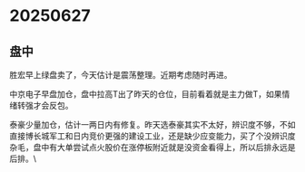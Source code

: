 # 20250627

## 盘中

胜宏早上绿盘卖了，今天估计是震荡整理。近期考虑随时再进。

中京电子早盘加仓，盘中拉高T出了昨天的仓位，目前看着就是主力做T，如果情绪转强才会反包。

泰豪少量加仓，估计一两日内有修复。昨天选泰豪其实不太好，辨识度不够，不如直接博长城军工和日内竞价更强的建设工业，还是缺少应变能力，买了个没辨识度杂毛，盘中有大单尝试点火股价在涨停板附近就是没资金看得上，所以后排永远是后排。\
